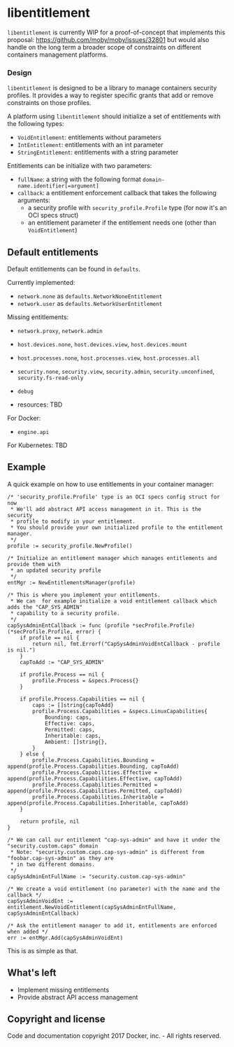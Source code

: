 # libentitlement

`libentitlement` is currently WIP for a proof-of-concept that implements this
proposal: https://github.com/moby/moby/issues/32801 but would also handle on the
long term a broader scope of constraints on different containers management 
platforms.

### Design

`libentitlement` is designed to be a library to manage containers
security profiles. It provides a way to register specific grants that add or
remove constraints on those profiles.

A platform using `libentitlement` should initialize a set of entitlements with
the following types:
- `VoidEntitlement`: entitlements without parameters
- `IntEntitlement`: entitlements with an int parameter
- `StringEntitlement`: entitlements with a string parameter

Entitlements can be initialize with two parameters:
- `fullName`: a string with the following format `domain-name.identifier[=argument]`
- `callback`: a entitlement enforcement callback that takes the following arguments:
  - a security profile with `security_profile.Profile` type (for now it's an OCI specs struct)
  - an entitlement parameter if the entitlement needs one (other than `VoidEntitlement`)


## Default entitlements
Default entitlements can be found in `defaults`.

Currently implemented:
- `network.none` as `defaults.NetworkNoneEntitlement`
- `network.user` as `defaults.NetworkUserEntitlement`

Missing entitlements:
- `network.proxy`, `network.admin`
- `host.devices.none`, `host.devices.view`, `host.devices.mount`
- `host.processes.none`, `host.processes.view`, `host.processes.all`
- `security.none`, `security.view`, `security.admin`, `security.unconfined`,
  `security.fs-read-only`
- `debug`

- resources: TBD

For Docker:
- `engine.api`

For Kubernetes: TBD

## Example
A quick example on how to use entitlements in your container manager:
```golang
/* 'security_profile.Profile' type is an OCI specs config struct for now
 * We'll add abstract API access management in it. This is the security
 * profile to modify in your entitlement.
 * You should provide your own initialized profile to the entitlement manager.
 */
profile := security_profile.NewProfile()

/* Initialize an entitlement manager which manages entitlements and provide them with
 * an updated security profile
 */
entMgr := NewEntitlementsManager(profile)

/* This is where you implement your entitlements.
 * We can  for example initialize a void entitlement callback which adds the "CAP_SYS_ADMIN"
 * capability to a security profile.
 */
capSysAdminEntCallback := func (profile *secProfile.Profile) (*secProfile.Profile, error) {
	if profile == nil {
		return nil, fmt.Errorf("CapSysAdminVoidEntCallback - profile is nil.")
	}
	capToAdd := "CAP_SYS_ADMIN"

	if profile.Process == nil {
		profile.Process = &specs.Process{}
	}

	if profile.Process.Capabilities == nil {
		caps := []string{capToAdd}
		profile.Process.Capabilities = &specs.LinuxCapabilities{
			Bounding: caps,
			Effective: caps,
			Permitted: caps,
			Inheritable: caps,
			Ambient: []string{},
		}
	} else {
		profile.Process.Capabilities.Bounding = append(profile.Process.Capabilities.Bounding, capToAdd)
		profile.Process.Capabilities.Effective = append(profile.Process.Capabilities.Effective, capToAdd)
		profile.Process.Capabilities.Permitted = append(profile.Process.Capabilities.Permitted, capToAdd)
		profile.Process.Capabilities.Inheritable = append(profile.Process.Capabilities.Inheritable, capToAdd)
	}

	return profile, nil
}

/* We can call our entitlement "cap-sys-admin" and have it under the "security.custom.caps" domain
 * Note: "security.custom.caps.cap-sys-admin" is different from "foobar.cap-sys-admin" as they are
 * in two different domains.
 */
capSysAdminEntFullName := "security.custom.cap-sys-admin"

/* We create a void entitlement (no parameter) with the name and the callback */
capSysAdminVoidEnt := entitlement.NewVoidEntitlement(capSysAdminEntFullName, capSysAdminEntCallback)

/* Ask the entitlement manager to add it, entitlements are enforced when added */
err := entMgr.Add(capSysAdminVoidEnt)
```

This is as simple as that.

## What's left
- Implement missing entitlements
- Provide abstract API access management

## Copyright and license

Code and documentation copyright 2017 Docker, inc. - All rights reserved.
